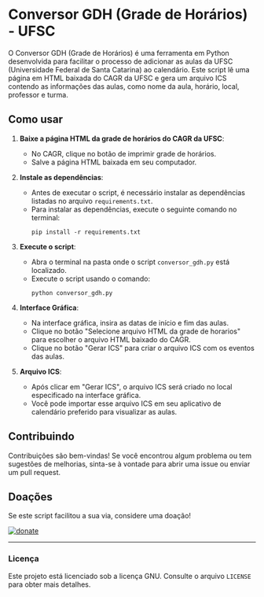 # Conversor GDH (Grade de Horários) - UFSC

O Conversor GDH (Grade de Horários) é uma ferramenta em Python desenvolvida para facilitar o processo de adicionar as aulas da UFSC (Universidade Federal de Santa Catarina) ao calendário. Este script lê uma página em HTML baixada do CAGR da UFSC e gera um arquivo ICS contendo as informações das aulas, como nome da aula, horário, local, professor e turma.

## Como usar

1. **Baixe a página HTML da grade de horários do CAGR da UFSC**:
   - No CAGR, clique no botão de imprimir grade de horários.
   - Salve a página HTML baixada em seu computador.

2. **Instale as dependências**:
   - Antes de executar o script, é necessário instalar as dependências listadas no arquivo `requirements.txt`.
   - Para instalar as dependências, execute o seguinte comando no terminal:
     ```
     pip install -r requirements.txt
     ```

3. **Execute o script**:
   - Abra o terminal na pasta onde o script `conversor_gdh.py` está localizado.
   - Execute o script usando o comando:
     ```
     python conversor_gdh.py
     ```

4. **Interface Gráfica**:
   - Na interface gráfica, insira as datas de início e fim das aulas.
   - Clique no botão "Selecione arquivo HTML da grade de horarios" para escolher o arquivo HTML baixado do CAGR.
   - Clique no botão "Gerar ICS" para criar o arquivo ICS com os eventos das aulas.

5. **Arquivo ICS**:
   - Após clicar em "Gerar ICS", o arquivo ICS será criado no local especificado na interface gráfica.
   - Você pode importar esse arquivo ICS em seu aplicativo de calendário preferido para visualizar as aulas.

## Contribuindo

Contribuições são bem-vindas! Se você encontrou algum problema ou tem sugestões de melhorias, sinta-se à vontade para abrir uma issue ou enviar um pull request.

## Doações

Se este script facilitou a sua via, considere uma doação!

[![donate](https://brianmacdonald.github.io/Ethonate/svg/eth-donate-blue.svg)](https://brianmacdonald.github.io/Ethonate/address#0xc70f35d3579e631b6a824855f898b27c13fab481)

---

### Licença

Este projeto está licenciado sob a licença GNU. Consulte o arquivo `LICENSE` para obter mais detalhes.

